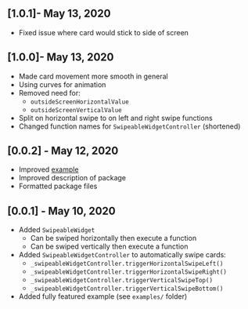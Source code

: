 ## [1.0.1]- May 13, 2020
- Fixed issue where card would stick to side of screen

## [1.0.0]- May 13, 2020
- Made card movement more smooth in general
- Using curves for animation
- Removed need for:
  - `outsideScreenHorizontalValue`
  - `outsideScreenVerticalValue`
- Split on horizontal swipe to on left and right swipe functions
- Changed function names for `SwipeableWidgetController` (shortened)

## [0.0.2] - May 12, 2020
- Improved [example](https://github.com/ninest/swipeable_card/tree/master/example)
- Improved description of package
- Formatted package files

## [0.0.1] - May 10, 2020
- Added `SwipeableWidget`
  - Can be swiped horizontally then execute a function
  - Can be swiped vertically then execute a function
- Added `SwipeableWidgetController` to automatically swipe cards:
  - `_swipeableWidgetController.triggerHorizontalSwipeLeft()`
  - `_swipeableWidgetController.triggerHorizontalSwipeRight()`
  - `_swipeableWidgetController.triggerVerticalSwipeTop()`
  - `_swipeableWidgetController.triggerVerticalSwipeBottom()`
- Added fully featured example (see `examples/` folder)
